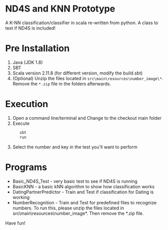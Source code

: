 # ND4S and KNN Prototype
A K-NN classification/classifier in scala re-written from python.
A class to test if ND4S is included! 

Pre Installation
=======
1. Java (JDK 1.8)
2. SBT
3. Scala version 2.11.8 (for different version, modify the build.sbt)
4. (Optional) Unzip the files located in `src\main\resources\number_image\*`. Remove the `*.zip` file in the folders afterwards.

Execution
=======
1. Open a command line/terminal and Change to the checkout main folder
2. Execute
	```bash
 	   sbt
 	   run
	```
3. Select the number and key in the test you'll want to perform

Programs
=======
 - Basic_ND4S_Test  - very basic test to see if ND4S is running
 - BasicKNN - a basic kNN algorithm to show how classification works
 - DatingPartnerPredictor - Train and Test if classification for Dating is working
 - NumberRecognition - Train and Test for predefined files to recognize numbers. To run this, please unzip the files located in src\main\resources\number_image\*. Then remove the *.zip file.

Have fun!
